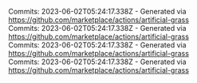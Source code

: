 Commits: 2023-06-02T05:24:17.338Z - Generated via https://github.com/marketplace/actions/artificial-grass
<br>
Commits: 2023-06-02T05:24:17.338Z - Generated via https://github.com/marketplace/actions/artificial-grass
<br>
Commits: 2023-06-02T05:24:17.338Z - Generated via https://github.com/marketplace/actions/artificial-grass
<br>
Commits: 2023-06-02T05:24:17.338Z - Generated via https://github.com/marketplace/actions/artificial-grass
<br>
